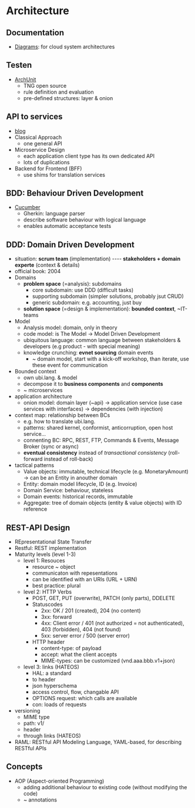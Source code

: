 # Architecture

## Documentation

- [Diagrams](https://diagrams.mingrammer.com/): for cloud system architectures

## Testen

- [ArchUnit](https://www.archunit.org/)
  - TNG open source
  - rule definition and evaluation
  - pre-defined structures: layer & onion

## API to services

- [blog](https://nordicapis.com/building-a-backend-for-frontend-shim-for-your-microservices/)
- Classical Approach
  - one general API
- Microservice Design
  - each application client type has its own dedicated API
  - lots of duplications
- Backend for Frontend (BFF)
  - use shims for translation services

## BDD: Behaviour Driven Development

- [Cucumber](https://cucumber.io/)
  - Gherkin: language parser
  - describe software behaviour with logical language
  - enables automatic acceptance tests

## DDD: Domain Driven Development

- situation: **scrum team** (implementation) ---- **stakeholders + domain experte** (context & details)
- official book: 2004
- Domains
  - **problem space** (=analysis): subdomains
    - core subdomain: use DDD (difficult tasks)
    - supporting subdomain (simpler solutions, probably jsut CRUD)
    - generic subdomain: e.g. accounting, just buy
  - **solution space** (=design & implementation): **bounded context**, ~IT-teams
- Model
  - Analysis model: domain, only in theory
  - code model: is The Model  -> Model Driven Development
  - ubiquitous language: common language between stakeholders & developers (e.g product - with special meaning)
  - knowledge crunching: **evnet sourcing** domain events
    - ~ domain model, start with a kick-off workshop, than iterate, use these event for communication
- Bounded context
  - own ubi.lang. & model
  - decompose it to **business components** and **components**
  - ~ microservices
- application architecture
  - onion model: domain layer (~api) -> application service (use case services with interfaces) -> dependencies (with injection)
- context map: relationship between BCs
  - e.g. how to translate ubi.lang.
  - patterns: shared kernel, conformist, anticorruption, open host service...
  - connenting BC: RPC, REST, FTP, Commands & Events, Message Broker (sync or async)
  - **eventual consistency** instead of *transactional consistency* (roll-forward instead of roll-back)
- tactical patterns
  - Value objects: immutable, technical lifecycle (e.g. MonetaryAmount) -> can be an Entity in anouther domain
  - Entity: domain model lifecycle, ID (e.g. Invoice)
  - Domain Service: behaviour, stateless
  - Domain events: historical records, immutable
  - Aggregate: tree of domain objects (entity & value objects) with ID reference

## REST-API Design

- REpresentational State Transfer
- Restful: REST implementation
- Maturity levels (level 1-3)
  - level 1: Resouces
    - resource ~ object
    - communicaton with repesentations
    - can be identified with an URIs (URL + URN)
    - best practice: plural
  - level 2: HTTP Verbs
    - POST, GET, PUT (overwrite), PATCH (only parts), DDELETE
    - Statuscodes
      - 2xx: OK / 201 (created), 204 (no content)
      - 3xx: forward
      - 4xx: Client error / 401 (not authorized = not authenticated), 403 (forbidden), 404 (not found)
      - 5xx: server error / 500 (server error)
    - HTTP header
      - content-type: of payload
      - accept: what the client accepts
      - MIME-types: can be customized (vnd.aaa.bbb.v1+json)
  - level 3: links (HATEOS)
    - HAL: a standard
    - to header
    - json hyperschema
    - access control, flow, changable API
    - OPTIONS request: which calls are available
    - con: loads of requests
- versioning
  - MIME type
  - path: v1/
  - header
  - through links (HATEOS)
- RAML: RESTful API Modeling Language, YAML-based, for describing RESTful APIs

## Concepts

- AOP (Aspect-oriented Programming)
  - adding additional behaviour to existing code (without modifying the code)
  - ~ annotations
